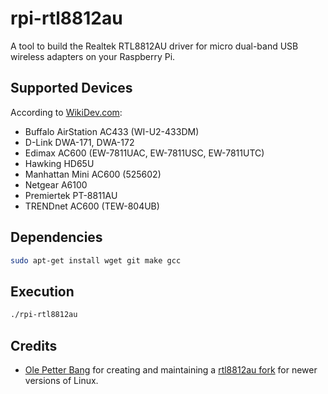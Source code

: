 # rpi-rtl8812au

A tool to build the Realtek RTL8812AU driver for micro dual-band USB wireless adapters on your Raspberry Pi.

## Supported Devices

According to [WikiDev.com](https://wikidevi.com/wiki/Special:Ask?title=Special%3AAsk&q=%5B%5BChip1+model::RTL8811AU%5D%5D&po=%3FInterface%0D%0A%3FForm+factor=FF%0D%0A%3FInterface+connector+type=USB+conn.%0D%0A%3FFCC+ID%0D%0A%3FManuf%0D%0A%3FManuf+product+model=Manuf.+mdl%0D%0A%3FVendor+ID%0D%0A%3FDevice+ID%0D%0A%3FChip1+model%0D%0A%3FSupported+802dot11+protocols=PHY+modes%0D%0A%3FMIMO+config%0D%0A%3FOUI%0D%0A%3FEstimated+year+of+release=Est.+year&eq=yes&p%5Bformat%5D=broadtable&order%5B0%5D=ASC&sort_num=&order_num=ASC&p%5Blimit%5D=500&p%5Boffset%5D=&p%5Blink%5D=all&p%5Bsort%5D=&p%5Bheaders%5D=show&p%5Bmainlabel%5D=&p%5Bintro%5D=&p%5Boutro%5D=&p%5Bsearchlabel%5D=%E2%80%A6+further+results&p%5Bdefault%5D=&p%5Bclass%5D=sortable+wikitable+smwtable):
* Buffalo AirStation AC433 (WI-U2-433DM)
* D-Link DWA-171, DWA-172
* Edimax AC600 (EW-7811UAC, EW-7811USC, EW-7811UTC)
* Hawking HD65U
* Manhattan Mini AC600 (525602)
* Netgear A6100
* Premiertek PT-8811AU
* TRENDnet AC600 (TEW-804UB)

## Dependencies

```bash
sudo apt-get install wget git make gcc
```

## Execution

```bash
./rpi-rtl8812au
```

## Credits

* [Ole Petter Bang](https://github.com/gnab) for creating and maintaining a [rtl8812au fork](https://github.com/gnab/rtl8812au) for newer versions of Linux.
